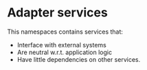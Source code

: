 ﻿# Adapter services

This namespaces contains services that:

* Interface with external systems
* Are neutral w.r.t. application logic
* Have little dependencies on other services.